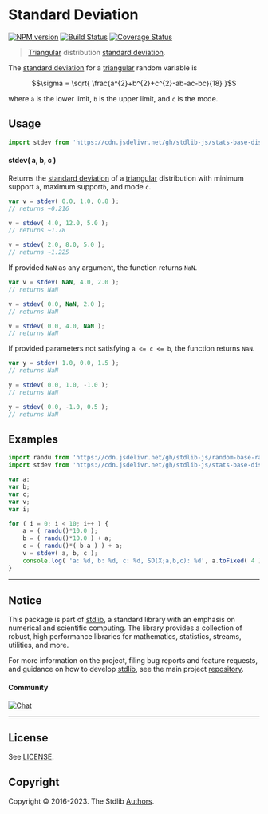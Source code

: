 <!--

@license Apache-2.0

Copyright (c) 2018 The Stdlib Authors.

Licensed under the Apache License, Version 2.0 (the "License");
you may not use this file except in compliance with the License.
You may obtain a copy of the License at

   http://www.apache.org/licenses/LICENSE-2.0

Unless required by applicable law or agreed to in writing, software
distributed under the License is distributed on an "AS IS" BASIS,
WITHOUT WARRANTIES OR CONDITIONS OF ANY KIND, either express or implied.
See the License for the specific language governing permissions and
limitations under the License.

-->

# Standard Deviation

[![NPM version][npm-image]][npm-url] [![Build Status][test-image]][test-url] [![Coverage Status][coverage-image]][coverage-url] <!-- [![dependencies][dependencies-image]][dependencies-url] -->

> [Triangular][triangular-distribution] distribution [standard deviation][standard-deviation].

<!-- Section to include introductory text. Make sure to keep an empty line after the intro `section` element and another before the `/section` close. -->

<section class="intro">

The [standard deviation][standard-deviation] for a [triangular][triangular-distribution] random variable is

<!-- <equation class="equation" label="eq:triangular_stdev" align="center" raw="\sigma = \sqrt{ \frac{a^{2}+b^{2}+c^{2}-ab-ac-bc}{18} }" alt="Standard deviation for a triangular distribution."> -->

```math
\sigma = \sqrt{ \frac{a^{2}+b^{2}+c^{2}-ab-ac-bc}{18} }
```

<!-- <div class="equation" align="center" data-raw-text="\sigma = \sqrt{ \frac{a^{2}+b^{2}+c^{2}-ab-ac-bc}{18} }" data-equation="eq:triangular_stdev">
    <img src="https://cdn.jsdelivr.net/gh/stdlib-js/stdlib@51534079fef45e990850102147e8945fb023d1d0/lib/node_modules/@stdlib/stats/base/dists/triangular/stdev/docs/img/equation_triangular_stdev.svg" alt="Standard deviation for a triangular distribution.">
    <br>
</div> -->

<!-- </equation> -->

where `a` is the lower limit, `b` is the upper limit, and `c` is the mode.

</section>

<!-- /.intro -->

<!-- Package usage documentation. -->



<section class="usage">

## Usage

```javascript
import stdev from 'https://cdn.jsdelivr.net/gh/stdlib-js/stats-base-dists-triangular-stdev@deno/mod.js';
```

#### stdev( a, b, c )

Returns the [standard deviation][standard-deviation] of a [triangular][triangular-distribution] distribution with minimum support `a`, maximum support`b`, and mode `c`.

```javascript
var v = stdev( 0.0, 1.0, 0.8 );
// returns ~0.216

v = stdev( 4.0, 12.0, 5.0 );
// returns ~1.78

v = stdev( 2.0, 8.0, 5.0 );
// returns ~1.225
```

If provided `NaN` as any argument, the function returns `NaN`.

```javascript
var v = stdev( NaN, 4.0, 2.0 );
// returns NaN

v = stdev( 0.0, NaN, 2.0 );
// returns NaN

v = stdev( 0.0, 4.0, NaN );
// returns NaN
```

If provided parameters not satisfying `a <= c <= b`, the function returns `NaN`.

```javascript
var y = stdev( 1.0, 0.0, 1.5 );
// returns NaN

y = stdev( 0.0, 1.0, -1.0 );
// returns NaN

y = stdev( 0.0, -1.0, 0.5 );
// returns NaN
```

</section>

<!-- /.usage -->

<!-- Package usage notes. Make sure to keep an empty line after the `section` element and another before the `/section` close. -->

<section class="notes">

</section>

<!-- /.notes -->

<!-- Package usage examples. -->

<section class="examples">

## Examples

<!-- eslint no-undef: "error" -->

```javascript
import randu from 'https://cdn.jsdelivr.net/gh/stdlib-js/random-base-randu@deno/mod.js';
import stdev from 'https://cdn.jsdelivr.net/gh/stdlib-js/stats-base-dists-triangular-stdev@deno/mod.js';

var a;
var b;
var c;
var v;
var i;

for ( i = 0; i < 10; i++ ) {
    a = ( randu()*10.0 );
    b = ( randu()*10.0 ) + a;
    c = ( randu()*( b-a ) ) + a;
    v = stdev( a, b, c );
    console.log( 'a: %d, b: %d, c: %d, SD(X;a,b,c): %d', a.toFixed( 4 ), b.toFixed( 4 ), c.toFixed( 4 ), v.toFixed( 4 ) );
}
```

</section>

<!-- /.examples -->

<!-- Section to include cited references. If references are included, add a horizontal rule *before* the section. Make sure to keep an empty line after the `section` element and another before the `/section` close. -->

<section class="references">

</section>

<!-- /.references -->

<!-- Section for related `stdlib` packages. Do not manually edit this section, as it is automatically populated. -->

<section class="related">

</section>

<!-- /.related -->

<!-- Section for all links. Make sure to keep an empty line after the `section` element and another before the `/section` close. -->


<section class="main-repo" >

* * *

## Notice

This package is part of [stdlib][stdlib], a standard library with an emphasis on numerical and scientific computing. The library provides a collection of robust, high performance libraries for mathematics, statistics, streams, utilities, and more.

For more information on the project, filing bug reports and feature requests, and guidance on how to develop [stdlib][stdlib], see the main project [repository][stdlib].

#### Community

[![Chat][chat-image]][chat-url]

---

## License

See [LICENSE][stdlib-license].


## Copyright

Copyright &copy; 2016-2023. The Stdlib [Authors][stdlib-authors].

</section>

<!-- /.stdlib -->

<!-- Section for all links. Make sure to keep an empty line after the `section` element and another before the `/section` close. -->

<section class="links">

[npm-image]: http://img.shields.io/npm/v/@stdlib/stats-base-dists-triangular-stdev.svg
[npm-url]: https://npmjs.org/package/@stdlib/stats-base-dists-triangular-stdev

[test-image]: https://github.com/stdlib-js/stats-base-dists-triangular-stdev/actions/workflows/test.yml/badge.svg?branch=main
[test-url]: https://github.com/stdlib-js/stats-base-dists-triangular-stdev/actions/workflows/test.yml?query=branch:main

[coverage-image]: https://img.shields.io/codecov/c/github/stdlib-js/stats-base-dists-triangular-stdev/main.svg
[coverage-url]: https://codecov.io/github/stdlib-js/stats-base-dists-triangular-stdev?branch=main

<!--

[dependencies-image]: https://img.shields.io/david/stdlib-js/stats-base-dists-triangular-stdev.svg
[dependencies-url]: https://david-dm.org/stdlib-js/stats-base-dists-triangular-stdev/main

-->

[chat-image]: https://img.shields.io/gitter/room/stdlib-js/stdlib.svg
[chat-url]: https://app.gitter.im/#/room/#stdlib-js_stdlib:gitter.im

[stdlib]: https://github.com/stdlib-js/stdlib

[stdlib-authors]: https://github.com/stdlib-js/stdlib/graphs/contributors

[umd]: https://github.com/umdjs/umd
[es-module]: https://developer.mozilla.org/en-US/docs/Web/JavaScript/Guide/Modules

[deno-url]: https://github.com/stdlib-js/stats-base-dists-triangular-stdev/tree/deno
[umd-url]: https://github.com/stdlib-js/stats-base-dists-triangular-stdev/tree/umd
[esm-url]: https://github.com/stdlib-js/stats-base-dists-triangular-stdev/tree/esm
[branches-url]: https://github.com/stdlib-js/stats-base-dists-triangular-stdev/blob/main/branches.md

[stdlib-license]: https://raw.githubusercontent.com/stdlib-js/stats-base-dists-triangular-stdev/main/LICENSE

[triangular-distribution]: https://en.wikipedia.org/wiki/Triangular_distribution

[standard-deviation]: https://en.wikipedia.org/wiki/Standard_deviation

</section>

<!-- /.links -->
